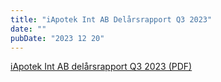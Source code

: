 ```yaml
---
title: "iApotek Int AB Delårsrapport Q3 2023"
date: ""
pubDate: "2023 12 20"
---
```




[iApotek Int AB delårsrapport Q3 2023 (PDF)](/pdf/iApotek-Int-AB-delårsrapport-Q3-2023.pdf)